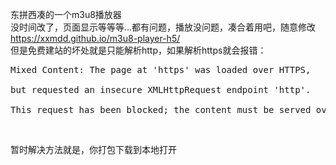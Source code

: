 东拼西凑的一个m3u8播放器<br>
没时间改了，页面显示等等等...都有问题，播放没问题，凑合着用吧，随意修改<br>
https://xxmdd.github.io/m3u8-player-h5/
<br>但是免费建站的坏处就是只能解析http，如果解析https就会报错：
<pre>Mixed Content: The page at 'https' was loaded over HTTPS, <br>
but requested an insecure XMLHttpRequest endpoint 'http'. <br>
This request has been blocked; the content must be served over HTTPS.</pre><br>
暂时解决方法就是，你打包下载到本地打开

